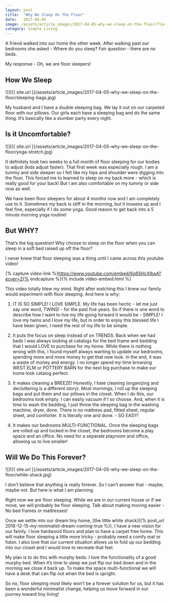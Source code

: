 ```yaml
---
layout: post
title:  "Why We Sleep On The Floor"
date:   2017-04-05
image: /assets/article_images/2017-04-05-why-we-sleep-on-the-floor/floor-sleeping.jpg
category: Simple Living
---
```


A friend walked into our home the other week. After walking past our bedrooms she asked - Where do you sleep? Fair question - there are no beds.

My response - Oh, we are floor sleepers!

## How We Sleep

![]({{ site.url }}/assets/article_images/2017-04-05-why-we-sleep-on-the-floor/sleeping-bags.jpg)

My husband and I have a double sleeping bag. We lay it out on our carpeted floor with our pillows. Our girls each have a sleeping bag and do the same thing. It’s basically like a slumber party every night.

## Is it Uncomfortable?

![]({{ site.url }}/assets/article_images/2017-04-05-why-we-sleep-on-the-floor/yoga-stretch.jpg)

It definitely took two weeks to a full month of floor sleeping for our bodies to adjust (kids adjust faster). That first week was especially rough. I am a tummy and side sleeper so I felt like my hips and shoulder were digging into the floor. This forced me to learned to sleep on my back more - which is really good for your back! But I am also comfortable on my tummy or side now as well.

We have been floor sleepers for about 4 months now and I am completely use to it. Sometimes my back is stiff in the morning, but it loosens up and I feel fine, especially if I do some yoga. Good reason to get back into a 5 minute morning yoga routine!

## But WHY?

That’s the big question! Why choose to sleep on the floor when you can sleep in a soft bed raised up off the floor?

I never knew that floor sleeping was a thing until I came across this youtube video!

{% capture video-link %}https://www.youtube.com/embed/6o6SHcXIbsA?ecver=2{% endcapture %}{% include video-embed.html %}

This video totally blew my mind. Right after watching this I knew our family would experiment with floor sleeping. And here is why:

1. IT IS SO SIMPLE! I LOVE SIMPLE. My life has been hectic - let me just say one word, TWINS! - for the past five years. So if there is one word to describe how I want to live my life going forward it would be - SIMPLE! I love my twins and I love my life, but in order to enjoy this blessed life I have been given, I need the rest of my life to be simple.

2. It puts the focus on sleep instead of on TRENDS. Back when we had beds I was always looking at catalogs for the bed frame and bedding that I would LOVE to purchase for my home. While there is nothing wrong with this, I found myself always wanting to update our bedrooms, spending more and more money to get that new look. In the end, it was a waste of money and energy. I no longer spend my time browsing WEST ELM or POTTERY BARN for the next big purchase to make our home look catalog perfect.

3. It makes cleaning a BREEZE! Honestly, I hate cleaning (organizing and decluttering is a different story). Most mornings, I roll up the sleeping bags and put them and our pillows in the closet. When I do this, our bedrooms look empty. I can easily vacuum if I so choose. And, when it is time to wash the bedding, I just throw the sleeping bag in the washing machine, dryer, done. There is no mattress pad, fitted sheet, regular sheet, and comforter. It is literally one and done. - SO EASY!

4. It makes our bedrooms MULTI-FUNCTIONAL. Once the sleeping bags are rolled up and tucked in the closet, the bedrooms become a play space and an office. No need for a separate playroom and office, allowing us to live smaller!

## Will We Do This Forever?

![]({{ site.url }}/assets/article_images/2017-04-05-why-we-sleep-on-the-floor/white-shack.jpg)

I don’t believe that anything is really forever. So I can’t answer that - maybe, maybe not. But here is what I am planning:

Right now we are floor sleeping. While we are in our current house or if we move, we will probably be floor sleeping. Talk about making moving easier - No bed frames or mattresses!

Once we settle into our dream tiny home, [the little white shack]({% post_url 2016-12-15-my-minimalist-dream-coming-true %}), I have a new vision for our family. I love hardwood floors and plan to have a carpet free home. This will make floor sleeping a little more tricky - probably need a comfy mat or futon. I also love that our current situation allows us to fold up our bedding into our closet and I would love to recreate that feel.

My plan is to do this with murphy beds. I love the functionality of a good murphy bed. When it’s time to sleep we just flip our bed down and in the morning we close it back up. To make the space multi-functional we will have a desk that can flip out when the bed is upright.

So no, floor sleeping most likely won’t be a forever solution for us, but it has been a wonderful minimalist change, helping us move forward in our journey toward tiny living!
